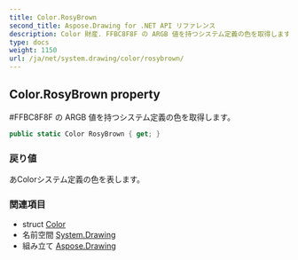 ```yaml
---
title: Color.RosyBrown
second_title: Aspose.Drawing for .NET API リファレンス
description: Color 財産. FFBC8F8F の ARGB 値を持つシステム定義の色を取得します
type: docs
weight: 1150
url: /ja/net/system.drawing/color/rosybrown/
---
```

## Color.RosyBrown property

#FFBC8F8F の ARGB 値を持つシステム定義の色を取得します。

```csharp
public static Color RosyBrown { get; }
```

### 戻り値

あColorシステム定義の色を表します。

### 関連項目

* struct [Color](../)
* 名前空間 [System.Drawing](../../color/)
* 組み立て [Aspose.Drawing](../../../)


